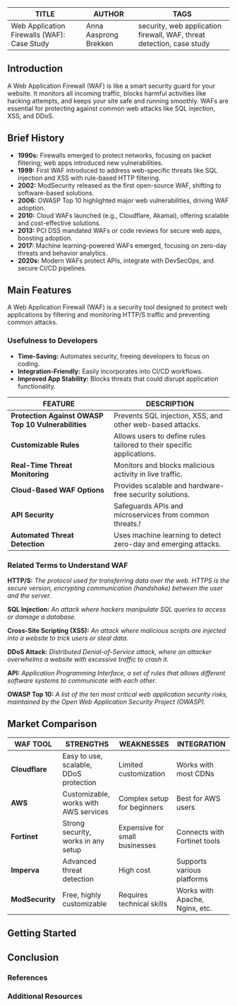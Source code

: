 |  TITLE  | AUTHOR  |  TAGS  |
|---|---|---|
| Web Application Firewalls (WAF): Case Study | Anna Aasprong Brekken <AnnaAaBrekke>  |  security, web application firewall, WAF, threat detection, case study |    

## Introduction

A Web Application Firewall (WAF) is like a smart security guard for your website. It monitors all incoming traffic, blocks harmful activities like hacking attempts, and keeps your site safe and running smoothly. WAFs are essential for protecting against common web attacks like SQL injection, XSS, and DDoS.

## Brief History
* **1990s:** Firewalls emerged to protect networks, focusing on packet filtering; web apps introduced new vulnerabilities.
* **1999:** First WAF introduced to address web-specific threats like SQL injection and XSS with rule-based HTTP filtering.
* **2002:** ModSecurity released as the first open-source WAF, shifting to software-based solutions.
* **2006:** OWASP Top 10 highlighted major web vulnerabilities, driving WAF adoption.
* **2010:** Cloud WAFs launched (e.g., Cloudflare, Akamai), offering scalable and cost-effective solutions.
* **2013:** PCI DSS mandated WAFs or code reviews for secure web apps, boosting adoption.
* **2017:** Machine learning-powered WAFs emerged, focusing on zero-day threats and behavior analytics.
* **2020s:** Modern WAFs protect APIs, integrate with DevSecOps, and secure CI/CD pipelines.

## Main Features

A Web Application Firewall (WAF) is a security tool designed to protect web applications by filtering and monitoring HTTP/S traffic and preventing common attacks.

### Usefulness to Developers
* **Time-Saving:** Automates security, freeing developers to focus on coding.
* **Integration-Friendly:** Easily incorporates into CI/CD workflows.
* **Improved App Stability:** Blocks threats that could disrupt application functionality.

|  FEATURE  | DESCRIPTION  |
|---|---|
| **Protection Against OWASP Top 10 Vulnerabilities** | Prevents SQL injection, XSS, and other web-based attacks. |
| **Customizable Rules** | Allows users to define rules tailored to their specific applications. |
| **Real-Time Threat Monitoring** | Monitors and blocks malicious activity in live traffic. |
| **Cloud-Based WAF Options** | Provides scalable and hardware-free security solutions. |
| **API Security** | Safeguards APIs and microservices from common threats.! |
| **Automated Threat Detection** | Uses machine learning to detect zero-day and emerging attacks. |

### Related Terms to Understand WAF
  
**HTTP/S:** *The protocol used for transferring data over the web. HTTPS is the secure version, encrypting communication (handshake) between the user and the server.*

**SQL Injection:** *An attack where hackers manipulate SQL queries to access or damage a database.*

**Cross-Site Scripting (XSS):** *An attack where malicious scripts are injected into a website to trick users or steal data.*

**DDoS Attack:** *Distributed Denial-of-Service attack, where an attacker overwhelms a website with excessive traffic to crash it.*

**API:** *Application Programming Interface, a set of rules that allows different software systems to communicate with each other.*

**OWASP Top 10:** *A list of the ten most critical web application security risks, maintained by the Open Web Application Security Project (OWASP).*

## Market Comparison

|  WAF TOOL  | STRENGTHS  |  WEAKNESSES  | INTEGRATION |
|---|---|---|---|
| **Cloudflare** | Easy to use, scalable, DDoS protection | Limited customization | Works with most CDNs |
|**AWS**|Customizable, works with AWS services|Complex setup for beginners|Best for AWS users|
|**Fortinet**|Strong security, works in any setup|Expensive for small businesses|Connects with Fortinet tools|
|**Imperva**|Advanced threat detection|High cost|Supports various platforms|
|**ModSecurity**|Free, highly customizable|Requires technical skills|Works with Apache, Nginx, etc.|
 
## Getting Started

## Conclusion

### References

### Additional Resources

